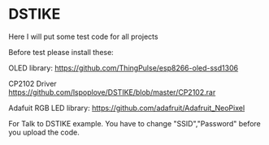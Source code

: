 # DSTIKE
Here I will put some test code for all projects

Before test please install these:

OLED library:
https://github.com/ThingPulse/esp8266-oled-ssd1306

CP2102 Driver
https://github.com/lspoplove/DSTIKE/blob/master/CP2102.rar

Adafuit RGB LED library:
https://github.com/adafruit/Adafruit_NeoPixel


For Talk to DSTIKE example.
You have to change "SSID","Password" before you upload the code.
